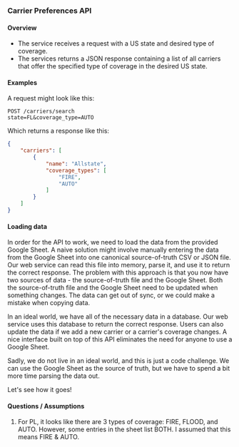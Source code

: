 ### Carrier Preferences API

#### Overview
- The service receives a request with a US state and desired type of coverage.
- The services returns a JSON response containing a list of all carriers that offer the specified type of coverage in the desired US state.

#### Examples
A request might look like this: 

```
POST /carriers/search
state=FL&coverage_type=AUTO
```

Which returns a response like this: 
```json
{
    "carriers": [
        {
            "name": "Allstate",
            "coverage_types": [
                "FIRE",
                "AUTO"
            ] 
        }
    ]
}
```

#### Loading data

In order for the API to work, we need to load the data from the provided Google Sheet. A naive solution might involve manually entering the data from the Google Sheet into one canonical source-of-truth CSV or JSON file. Our web service can read this file into memory, parse it, and use it to return the correct response. The problem with this approach is that you now have two sources of data - the source-of-truth file and the Google Sheet. Both the source-of-truth file and the Google Sheet need to be updated when something changes. The data can get out of sync, or we could make a mistake when copying data. 

In an ideal world, we have all of the necessary data in a database. Our web service uses this database to return the correct response. Users can also update the data if we add a new carrier or a carrier's coverage changes. A nice interface built on top of this API eliminates the need for anyone to use a Google Sheet.

Sadly, we do not live in an ideal world, and this is just a code challenge. We can use the Google Sheet as the source of truth, but we have to spend a bit more time parsing the data out. 

Let's see how it goes!

#### Questions / Assumptions
1. For PL, it looks like there are 3 types of coverage: FIRE, FLOOD, and AUTO. However, some entries in the sheet list BOTH. I assumed that this means FIRE & AUTO.
